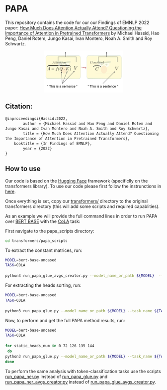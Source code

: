 # PAPA
This repository contains the code for our our Findings of EMNLP 2022 paper: [How Much Does Attention Actually Attend? Questioning the Importance of Attention in Pretrained Transformers](https://arxiv.org/abs/2211.03495) by Michael Hassid, Hao Peng, Daniel Rotem, Jungo Kasai, Ivan Montero, Noah A. Smith and Roy Schwartz.

<p align="center">
  <img src="github/teaser_1.jpg" width="50%" height="50%">
</p>

## Citation:
```
@inproceedingsi{Hassid:2022,
        author = {Michael Hassid and Hao Peng and Daniel Rotem and Jungo Kasai and Ivan Montero and Noah A. Smith and Roy Schwartz},
        title = {How Much Does Attention Actually Attend? Questioning the Importance of Attention in Pretrained Transformers},
	booktitle = {In Findings of EMNLP},
        year = {2022}
}
```

## How to use

Our code is based on the [Hugging Face](https://github.com/huggingface) framework (specificlly on the transformers library).
To use our code please first follow the instrunctions in [here](https://huggingface.co/docs/transformers/installation#editable-install).

Once evrything is set, copy our [transformers/](https://github.com/schwartz-lab-NLP/papa/tree/main/transformers
) directory to the original transformers directory (this will add some scripts and required capablities).

As an example we will provide the full command lines in order to run PAPA over [BERT BASE](https://huggingface.co/bert-base-uncased) with the [CoLA](https://nyu-mll.github.io/CoLA/) task:

First navigate to the papa_scripts directory:
```bash
cd transformers/papa_scripts
```

To extract the constant matrices, run:
```bash
MODEL=bert-base-uncased
TASK=COLA

python3 run_papa_glue_avgs_creator.py --model_name_or_path ${MODEL}  --task_name ${TASK}  --max_length 64    --per_device_train_batch_size 8   --output_dir <dir_to_save_constant_matrices> --cache_dir <your_cache_dir> --use_papa_preprocess true  --pad_to_max_length
```
For extracting the heads sorting, run:

```bash
MODEL=bert-base-uncased
TASK=COLA

python3 run_papa_glue.py --model_name_or_path ${MODEL} --task_name ${TASK} --do_eval --max_seq_length 64 --per_device_train_batch_size 16 --per_device_eval_batch_size 16 --output_dir <dir_to_save_sorted_heads> --cache_dir <your_cache_dir>  --do_train --num_train_epochs 15.0 --learning_rate 2e-5 --lr_scheduler_type constant --disable_tqdm true --evaluation_strategy epoch --save_strategy no --use_papa_preprocess --use_freeze_extract_pooler true --static_heads_dir <dir_saves_constant_matrices>  --save_total_limit 0 --sort_calculating True
```
Now, to perform and get the full PAPA method results, run:

```bash
MODEL=bert-base-uncased
TASK=COLA

for static_heads_num in 0 72 126 135 144
 do
python3 run_papa_glue.py --model_name_or_path ${MODEL} --task_name ${TASK} --do_eval --max_seq_length 64 --per_device_train_batch_size 16 --per_device_eval_batch_size 16 --output_dir <dir_to_save_results> --cache_dir <your_cache_dir> --do_train --num_train_epochs 15.0 --learning_rate 2e-5 --lr_scheduler_type constant --disable_tqdm true --evaluation_strategy epoch --save_strategy no --use_papa_preprocess --grad_for_classifier_only true --use_freeze_extract_pooler true --static_heads_dir <dir_saves_constant_matrices> --static_heads_num ${static_heads_num} --save_total_limit 0 --sorting_heads_dir <dir_saved_sorted_heads>
done
```

To perform the same analysis with token-classification tasks use the scripts [run_papa_ner.py](https://github.com/schwartz-lab-NLP/papa/blob/main/transformers/papa_scripts/run_papa_ner.py) instead of [run_papa_glue.py](https://github.com/schwartz-lab-NLP/papa/blob/main/transformers/papa_scripts/run_papa_glue.py) and [run_papa_ner_avgs_creator.py](https://github.com/schwartz-lab-NLP/papa/blob/main/transformers/papa_scripts/run_papa_ner_avgs_creator.py) instead of [run_papa_glue_avgs_creator.py](https://github.com/schwartz-lab-NLP/papa/blob/main/transformers/papa_scripts/run_papa_glue_avgs_creator.py).
